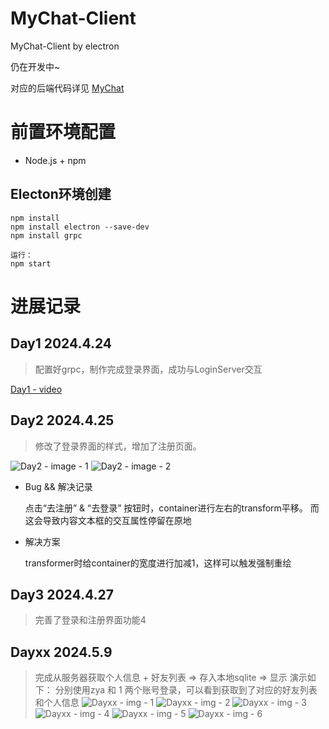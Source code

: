 # MyChat-Client
MyChat-Client by electron

仍在开发中~

对应的后端代码详见 [MyChat](https://github.com/Zzzzzya/MyChat)

# 前置环境配置

- Node.js + npm

## Electon环境创建
 ```
 npm install
 npm install electron --save-dev
 npm install grpc
 ```
 ```
 运行：
 npm start
 ```

 # 进展记录
 ## Day1 2024.4.24
 >配置好grpc，制作完成登录界面，成功与LoginServer交互

[Day1 - video](src/videos/Day1.mp4)

## Day2 2024.4.25
>修改了登录界面的样式，增加了注册页面。

![Day2 - image - 1](src/images/process/Day2-1-Login.png)
![Day2 - image - 2](src/images/process/Day2-2-Register.png)

- Bug && 解决记录
   
   点击“去注册” & “去登录” 按钮时，container进行左右的transform平移。
   而这会导致内容文本框的交互属性停留在原地

- 解决方案
  
  transformer时给container的宽度进行加减1，这样可以触发强制重绘

## Day3 2024.4.27
>完善了登录和注册界面功能4

## Dayxx 2024.5.9
> 完成从服务器获取个人信息 + 好友列表 => 存入本地sqlite => 显示
> 演示如下： 分别使用zya 和 1 两个账号登录，可以看到获取到了对应的好友列表和个人信息
![Dayxx - img - 1](src/images/process/Dayxx-1-zyaLogin.png)
![Dayxx - img - 2](src/images/process/Dayxx-3-zyaFriends.png)
![Dayxx - img - 3](src/images/process/Dayxx-2-zyaProfile.png)
![Dayxx - img - 4](src/images/process/Dayxx-4-1Login.png)
![Dayxx - img - 5](src/images/process/Dayxx-5-1Friend.png)
![Dayxx - img - 6](src/images/process/Dayxx-6-1Profile.png)